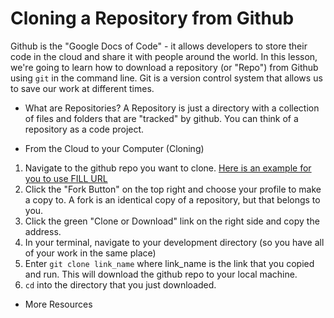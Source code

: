 # Cloning a Repository from Github
Github is the "Google Docs of Code" - it allows developers to store their code in the cloud and share it with people around the world. In this lesson, we're going to learn how to download a repository (or "Repo") from Github using `git` in the command line. Git is a version control system that allows us to save our work at different times.

+ What are Repositories?
A Repository is just a directory with a collection of files and folders that are "tracked" by github. You can think of a repository as a code project.

+ From the Cloud to your Computer (Cloning)
1. Navigate to the github repo you want to clone. [Here is an example for you to use FILL URL](Sample)
2. Click the "Fork Button" on the top right and choose your profile to make a copy to. A fork is an identical copy of a repository, but that belongs to you.
3. Click the green "Clone or Download" link on the right side and copy the address.
4. In your terminal, navigate to your development directory (so you have all of your work in the same place)
5. Enter `git clone link_name` where link_name is the link that you copied and run. This will download the github repo to your local machine. 
6. `cd` into the directory that you just downloaded. 

+ More Resources
